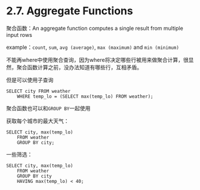 # 2.7. Aggregate Functions


聚合函数：An aggregate function computes a single result from multiple input rows

example：`count`, `sum`, `avg (average)`, `max (maximum)` and `min (minimum)`

不能再where中使用聚合查询，因为where将决定哪些行被用来做聚合计算，很显然，聚合函数计算之前，没办法知道有哪些行，互相矛盾。

但是可以使用子查询

```
SELECT city FROM weather
    WHERE temp_lo = (SELECT max(temp_lo) FROM weather);
```


聚合函数也可以和`GROUP BY`一起使用

获取每个城市的最大天气：

```
SELECT city, max(temp_lo)
    FROM weather
    GROUP BY city;
```

一些筛选：

```
SELECT city, max(temp_lo)
    FROM weather
    GROUP BY city
    HAVING max(temp_lo) < 40;
```
